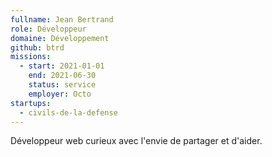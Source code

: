 ```yaml
---
fullname: Jean Bertrand
role: Développeur
domaine: Développement
github: btrd
missions:
  - start: 2021-01-01
    end: 2021-06-30
    status: service
    employer: Octo
startups:
  - civils-de-la-defense
---
```


Développeur web curieux avec l'envie de partager et d'aider.
